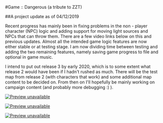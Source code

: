 #Game :: Dangerous (a tribute to ZZT)

##A project update as of 04/12/2019

Recent progress has mainly been in fixing problems in the non - player character (NPC) logic and adding support for
moving light sources and NPCs that can throw them.  There are a few video links below on this and previous updates.
Almost all the intended game logic features are now either stable or at testing stage.  I am now dividing time
between testing and adding the two remaining features, namely saving game progress to file and optional in game music.

I intend to put out release 3 by early 2020, which is to some extent what release 2 would have been if I hadn't rushed
as much.  There will be the test map from release 2 (with characters that work) and some additional map content to be
decided on.  From then on I'll hopefully be mainly working on campaign content (and probably more debugging :) ).

[![Preview unavailable](https://img.youtube.com/vi/4Y2er6WZ5qs/default.jpg)](https://youtu.be/4Y2er6WZ5qs)

[![Preview unavailable](https://img.youtube.com/vi/JeaYRfN2Fjo/default.jpg)](https://youtu.be/JeaYRfN2Fjo)

[![Preview unavailable](https://img.youtube.com/vi/8HuMVTjA138/default.jpg)](https://youtu.be/8HuMVTjA138)

